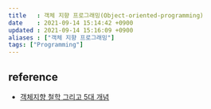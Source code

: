 ```yaml
---
title   : 객체 지향 프로그래밍(Object-oriented-programming) 
date    : 2021-09-14 15:14:42 +0900
updated : 2021-09-14 15:16:09 +0900
aliases : ["객체 지향 프로그래밍"] 
tags: ["Programming"]
---
```


## reference
- [객체지향 철학 그리고 5대 개념](https://tir.netlify.app/Dev/object-oriented-philosophy) 
